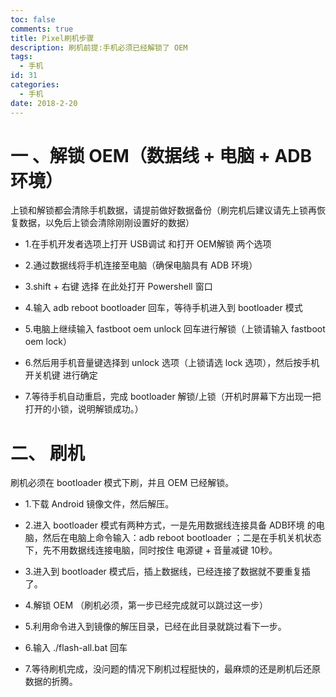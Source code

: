 ```yaml
---
toc: false
comments: true
title: Pixel刷机步骤
description: 刷机前提:手机必须已经解锁了 OEM 
tags:
  - 手机
id: 31
categories:
  - 手机
date: 2018-2-20
---
```


#  一 、解锁 OEM（数据线 + 电脑 + ADB环境）

上锁和解锁都会清除手机数据，请提前做好数据备份（刷完机后建议请先上锁再恢复数据，以免后上锁会清除刚刚设置好的数据）

- 1.在手机开发者选项上打开 USB调试 和打开 OEM解锁 两个选项

- 2.通过数据线将手机连接至电脑（确保电脑具有 ADB 环境）

- 3.shift + 右键 选择 在此处打开 Powershell 窗口

- 4.输入 adb reboot bootloader 回车，等待手机进入到 bootloader 模式

- 5.电脑上继续输入 fastboot oem unlock 回车进行解锁（上锁请输入 fastboot oem lock）

- 6.然后用手机音量键选择到 unlock 选项（上锁请选 lock 选项），然后按手机开关机键 进行确定

- 7.等待手机自动重启，完成 bootloader 解锁/上锁（开机时屏幕下方出现一把打开的小锁，说明解锁成功。）


# 二、 刷机

刷机必须在 bootloader 模式下刷，并且 OEM 已经解锁。

- 1.下载 Android 镜像文件，然后解压。

- 2.进入 bootloader 模式有两种方式，一是先用数据线连接具备 ADB环境 的电脑，然后在电脑上命令输入：adb reboot bootloader ；二是在手机关机状态下，先不用数据线连接电脑，同时按住 电源键 + 音量减键 10秒。

- 3.进入到 bootloader 模式后，插上数据线，已经连接了数据就不要重复插了。

- 4.解锁 OEM （刷机必须，第一步已经完成就可以跳过这一步）

- 5.利用命令进入到镜像的解压目录，已经在此目录就跳过看下一步。

- 6.输入  ./flash-all.bat  回车

- 7.等待刷机完成，没问题的情况下刷机过程挺快的，最麻烦的还是刷机后还原数据的折腾。